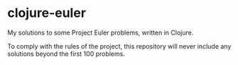 # clojure-euler
My solutions to some Project Euler problems, written in Clojure.

To comply with the rules of the project, this repository will never include any solutions beyond the first 100 problems.
